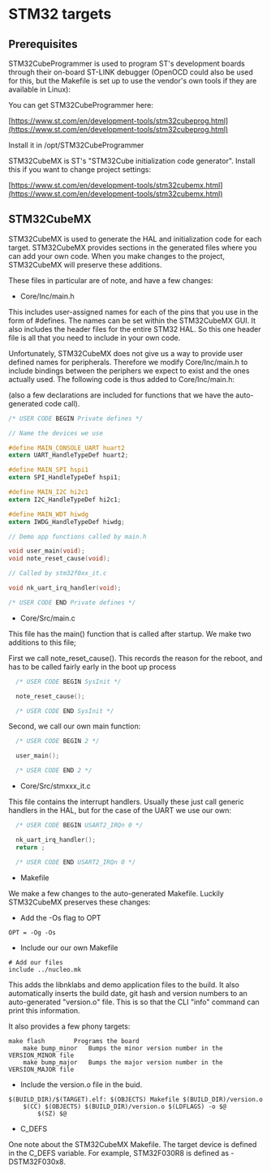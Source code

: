 # STM32 targets

## Prerequisites

STM32CubeProgrammer is used to program ST's development boards through their
on-board ST-LINK debugger (OpenOCD could also be used for this, but the
Makefile is set up to use the vendor's own tools if they are available in
Linux):

You can get STM32CubeProgrammer here:

[https://www.st.com/en/development-tools/stm32cubeprog.html](https://www.st.com/en/development-tools/stm32cubeprog.html)

Install it in /opt/STM32CubeProgrammer

STM32CubeMX is ST's "STM32Cube initialization code generator".  Install this
if you want to change project settings:

[https://www.st.com/en/development-tools/stm32cubemx.html](https://www.st.com/en/development-tools/stm32cubemx.html)

## STM32CubeMX

STM32CubeMX is used to generate the HAL and initialization code for each
target.  STM32CubeMX provides sections in the generated files where you can
add your own code.  When you make changes to the project, STM32CubeMX
will preserve these additions.

These files in particular are of note, and have a few changes:

* Core/Inc/main.h

This includes user-assigned names for each of the pins that you use in the
form of #defines.  The names can be set within the STM32CubeMX GUI.  It also
includes the header files for the entire STM32 HAL.  So this one header file
is all that you need to include in your own code.

Unfortunately, STM32CubeMX does not give us a way to provide user defined names
for peripherals.  Therefore we modify Core/Inc/main.h to include bindings
between the periphers we expect to exist and the ones actually used.  The
following code is thus added to Core/Inc/main.h:

(also a few declarations are included for functions that we have the
auto-generated code call).

~~~c
/* USER CODE BEGIN Private defines */

// Name the devices we use

#define MAIN_CONSOLE_UART huart2
extern UART_HandleTypeDef huart2;

#define MAIN_SPI hspi1
extern SPI_HandleTypeDef hspi1;

#define MAIN_I2C hi2c1
extern I2C_HandleTypeDef hi2c1;

#define MAIN_WDT hiwdg
extern IWDG_HandleTypeDef hiwdg;

// Demo app functions called by main.h

void user_main(void);
void note_reset_cause(void);

// Called by stm32f0xx_it.c

void nk_uart_irq_handler(void);

/* USER CODE END Private defines */
~~~

* Core/Src/main.c

This file has the main() function that is called after startup.  We make two
additions to this file;

First we call note_reset_cause().  This records the reason for the reboot,
and has to be called fairly early in the boot up process

~~~c
  /* USER CODE BEGIN SysInit */

  note_reset_cause();

  /* USER CODE END SysInit */
~~~

Second, we call our own main function:

~~~c
  /* USER CODE BEGIN 2 */

  user_main();

  /* USER CODE END 2 */
~~~

* Core/Src/stmxxx_it.c

This file contains the interrupt handlers.  Usually these just call generic
handlers in the HAL, but for the case of the UART we use our own:

~~~c
  /* USER CODE BEGIN USART2_IRQn 0 */

  nk_uart_irq_handler();
  return ;

  /* USER CODE END USART2_IRQn 0 */
~~~ 


* Makefile

We make a few changes to the auto-generated Makefile.  Luckily STM32CubeMX
preserves these changes:

* Add the -Os flag to OPT

~~~make
OPT = -Og -Os
~~~

* Include our our own Makefile

~~~make
# Add our files
include ../nucleo.mk
~~~

This adds the libnklabs and demo application files to the build.  It also
automatically inserts the build date, git hash and version numbers to an
auto-generated "version.o" file.  This is so that the CLI "info" command can
print this information.

It also provides a few phony targets:

	make flash        Programs the board
        make bump_minor   Bumps the minor version number in the VERSION_MINOR file
        make bump_major   Bumps the major version number in the VERSION_MAJOR file

* Include the version.o file in the buid.


~~~make
$(BUILD_DIR)/$(TARGET).elf: $(OBJECTS) Makefile $(BUILD_DIR)/version.o
	$(CC) $(OBJECTS) $(BUILD_DIR)/version.o $(LDFLAGS) -o $@
        $(SZ) $@
~~~

* C_DEFS

One note about the STM32CubeMX Makefile.  The target device is defined in
the C_DEFS variable.  For example, STM32F030R8 is defined as -DSTM32F030x8.
